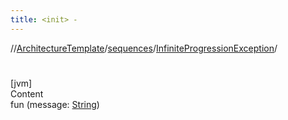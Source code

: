 ```yaml
---
title: <init> -
---
```

//[ArchitectureTemplate](../../index.md)/[sequences](../index.md)/[InfiniteProgressionException](index.md)/[<init>](-init-.md)



# <init>  
[jvm]  
Content  
fun [<init>](-init-.md)(message: [String](https://kotlinlang.org/api/latest/jvm/stdlib/kotlin/-string/index.html))  



